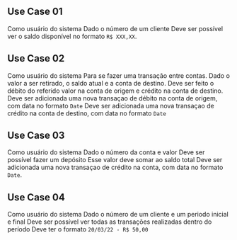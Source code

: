 ## Use Case 01
Como usuário do sistema
Dado o número de um cliente
Deve ser possível ver o saldo disponível no formato `R$ XXX,XX`.

## Use Case 02
Como usuário do sistema
Para se fazer uma transação entre contas.
Dado o valor a ser retirado, o saldo atual e a conta de destino.
Deve ser feito o débito do referido valor na conta de origem e crédito na conta de destino.
Deve ser adicionada uma nova transaçao de débito na conta de origem, com data no formato `Date`
Deve ser adicionada uma nova transaçao de crédito na conta de destino, com data no formato `Date`

## Use Case 03
Como usuário do sistema
Dado o número da conta e valor
Deve ser possível fazer um depósito
Esse valor deve somar ao saldo total
Deve ser adicionada uma nova transaçao de crédito na conta, com data no formato `Date`.

## Use Case 04
Como usuário do sistema
Dado o número de um cliente e um periodo inicial e final
Deve ser possível ver todas as transações realizadas dentro do período
Deve ter o formato `20/03/22 - R$ 50,00`